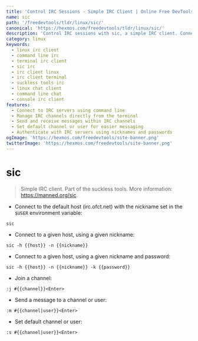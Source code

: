 ```yaml
---
title: 'Control IRC Sessions - Simple IRC Client | Online Free DevTools by Hexmos'
name: sic
path: '/freedevtools/tldr/linux/sic/'
canonical: 'https://hexmos.com/freedevtools/tldr/linux/sic/'
description: 'Control IRC sessions with sic, a simple IRC client. Connect to servers, manage channels, and send messages directly from the Linux command line. Free online tool, no registration required.'
category: linux
keywords:
  - linux irc client
  - command line irc
  - terminal irc client
  - sic irc
  - irc client linux
  - irc client terminal
  - suckless tools irc
  - linux chat client
  - command line chat
  - console irc client
features:
  - Connect to IRC servers using command line
  - Manage IRC channels directly from the terminal
  - Send and receive messages within IRC channels
  - Set default channel or user for easier messaging
  - Authenticate with IRC servers using nicknames and passwords
ogImage: 'https://hexmos.com/freedevtools/site-banner.png'
twitterImage: 'https://hexmos.com/freedevtools/site-banner.png'
---
```


# sic

> Simple IRC client.
> Part of the suckless tools.
> More information: <https://manned.org/sic>.

- Connect to the default host (irc.ofct.net) with the nickname set in the `$USER` environment variable:

`sic`

- Connect to a given host, using a given nickname:

`sic -h {{host}} -n {{nickname}}`

- Connect to a given host, using a given nickname and password:

`sic -h {{host}} -n {{nickname}} -k {{password}}`

- Join a channel:

`:j #{{channel}}<Enter>`

- Send a message to a channel or user:

`:m #{{channel|user}}<Enter>`

- Set default channel or user:

`:s #{{channel|user}}<Enter>`
